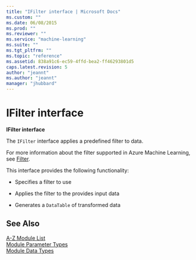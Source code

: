 ```yaml
---
title: "IFilter interface | Microsoft Docs"
ms.custom: ""
ms.date: 06/08/2015
ms.prod: ""
ms.reviewer: ""
ms.service: "machine-learning"
ms.suite: ""
ms.tgt_pltfrm: ""
ms.topic: "reference"
ms.assetid: 838a91c6-ec59-4ffd-bea2-ff46293801d5
caps.latest.revision: 5
author: "jeannt"
ms.author: "jeannt"
manager: "jhubbard"
---
```

# IFilter interface
**IFilter interface**  
  
 The `IFilter` interface applies a predefined filter to data.  
  
 For more information about the filter supported in Azure Machine Learning, see [Filter](data-transformation-filter.md).  
  
 This interface provides the following functionality:  
  
-   Specifies a filter to use  
  
-   Applies the filter to the provides input data  
  
-   Generates a `DataTable` of transformed data  
  
## See Also  
 [A-Z Module List](a-z-module-list.md)   
 [Module Parameter Types](machine-learning-module-parameter-types.md)   
 [Module Data Types](machine-learning-module-data-types.md)